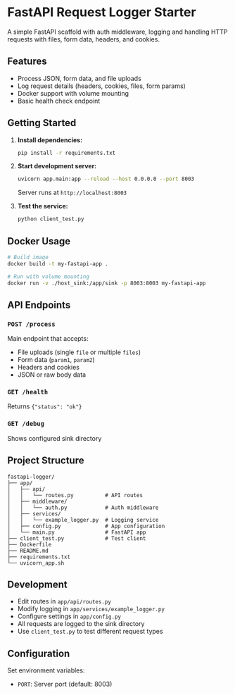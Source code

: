 # FastAPI Request Logger Starter

A simple FastAPI scaffold with auth middleware, logging and handling HTTP requests with files, form data, headers, and cookies.

## Features

- Process JSON, form data, and file uploads
- Log request details (headers, cookies, files, form params)
- Docker support with volume mounting
- Basic health check endpoint

## Getting Started

1. **Install dependencies:**
   ```bash
   pip install -r requirements.txt
   ```

2. **Start development server:**
   ```bash
   uvicorn app.main:app --reload --host 0.0.0.0 --port 8003
   ```
   Server runs at `http://localhost:8003`

3. **Test the service:**
   ```bash
   python client_test.py
   ```

## Docker Usage

```bash
# Build image
docker build -t my-fastapi-app .

# Run with volume mounting
docker run -v ./host_sink:/app/sink -p 8003:8003 my-fastapi-app
```

## API Endpoints

### `POST /process`
Main endpoint that accepts:
- File uploads (single `file` or multiple `files`)
- Form data (`param1`, `param2`)
- Headers and cookies
- JSON or raw body data

### `GET /health`
Returns `{"status": "ok"}`

### `GET /debug`
Shows configured sink directory

## Project Structure

```
fastapi-logger/
├── app/
│   ├── api/
│   │   └── routes.py          # API routes
│   ├── middleware/
│   │   └── auth.py            # Auth middleware
│   ├── services/
│   │   └── example_logger.py  # Logging service
│   ├── config.py              # App configuration
│   └── main.py                # FastAPI app
├── client_test.py             # Test client
├── Dockerfile
├── README.md
├── requirements.txt
└── uvicorn_app.sh
```

## Development

- Edit routes in `app/api/routes.py`
- Modify logging in `app/services/example_logger.py`
- Configure settings in `app/config.py`
- All requests are logged to the sink directory
- Use `client_test.py` to test different request types

## Configuration

Set environment variables:
- `PORT`: Server port (default: 8003)